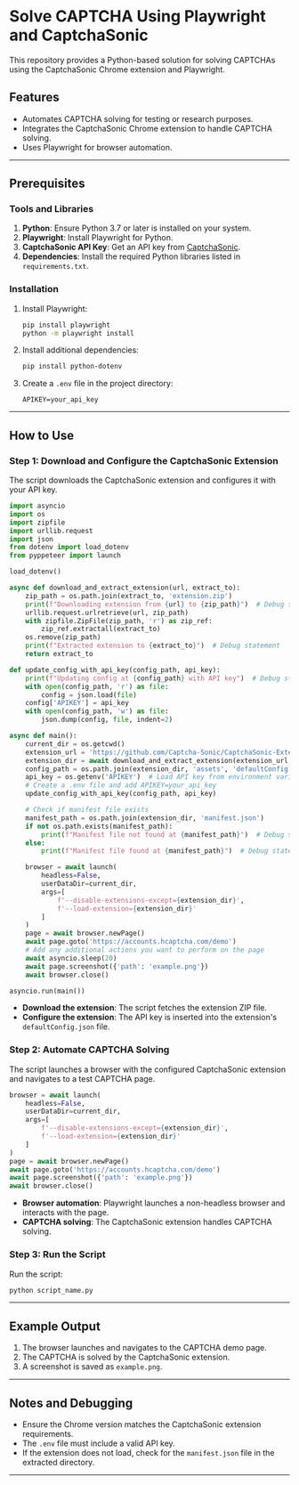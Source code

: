 # Solve CAPTCHA Using Playwright and CaptchaSonic

This repository provides a Python-based solution for solving CAPTCHAs using the CaptchaSonic Chrome extension and Playwright.

## Features
- Automates CAPTCHA solving for testing or research purposes.
- Integrates the CaptchaSonic Chrome extension to handle CAPTCHA solving.
- Uses Playwright for browser automation.

---

## Prerequisites

### Tools and Libraries

1. **Python**: Ensure Python 3.7 or later is installed on your system.
2. **Playwright**: Install Playwright for Python.
3. **CaptchaSonic API Key**: Get an API key from [CaptchaSonic](https://github.com/Captcha-Sonic).
4. **Dependencies**: Install the required Python libraries listed in `requirements.txt`.

### Installation

1. Install Playwright:
   ```bash
   pip install playwright
   python -m playwright install
   ```

2. Install additional dependencies:
   ```bash
   pip install python-dotenv
   ```

3. Create a `.env` file in the project directory:
   ```env
   APIKEY=your_api_key
   ```

---

## How to Use

### Step 1: Download and Configure the CaptchaSonic Extension
The script downloads the CaptchaSonic extension and configures it with your API key.

```python
import asyncio
import os
import zipfile
import urllib.request
import json
from dotenv import load_dotenv
from pyppeteer import launch

load_dotenv()

async def download_and_extract_extension(url, extract_to):
    zip_path = os.path.join(extract_to, 'extension.zip')
    print(f"Downloading extension from {url} to {zip_path}")  # Debug statement
    urllib.request.urlretrieve(url, zip_path)
    with zipfile.ZipFile(zip_path, 'r') as zip_ref:
        zip_ref.extractall(extract_to)
    os.remove(zip_path)
    print(f"Extracted extension to {extract_to}")  # Debug statement
    return extract_to

def update_config_with_api_key(config_path, api_key):
    print(f"Updating config at {config_path} with API key")  # Debug statement
    with open(config_path, 'r') as file:
        config = json.load(file)
    config['APIKEY'] = api_key
    with open(config_path, 'w') as file:
        json.dump(config, file, indent=2)

async def main():
    current_dir = os.getcwd()
    extension_url = 'https://github.com/Captcha-Sonic/CaptchaSonic-Extension/releases/download/v0.1.3/CaptchaSonic_Chrome_v0.1.3.zip'
    extension_dir = await download_and_extract_extension(extension_url, current_dir)
    config_path = os.path.join(extension_dir, 'assets', 'defaultConfig.json')
    api_key = os.getenv('APIKEY')  # Load API key from environment variable
    # Create a .env file and add APIKEY=your_api_key
    update_config_with_api_key(config_path, api_key)

    # Check if manifest file exists
    manifest_path = os.path.join(extension_dir, 'manifest.json')
    if not os.path.exists(manifest_path):
        print(f"Manifest file not found at {manifest_path}")  # Debug statement
    else:
        print(f"Manifest file found at {manifest_path}")  # Debug statement

    browser = await launch(
        headless=False,
        userDataDir=current_dir,
        args=[
            f'--disable-extensions-except={extension_dir}',
            f'--load-extension={extension_dir}'
        ]
    )
    page = await browser.newPage()
    await page.goto('https://accounts.hcaptcha.com/demo')
    # Add any additional actions you want to perform on the page
    await asyncio.sleep(20)
    await page.screenshot({'path': 'example.png'})
    await browser.close()

asyncio.run(main())
```

- **Download the extension**: The script fetches the extension ZIP file.
- **Configure the extension**: The API key is inserted into the extension's `defaultConfig.json` file.

### Step 2: Automate CAPTCHA Solving

The script launches a browser with the configured CaptchaSonic extension and navigates to a test CAPTCHA page.

```python
browser = await launch(
    headless=False,
    userDataDir=current_dir,
    args=[
        f'--disable-extensions-except={extension_dir}',
        f'--load-extension={extension_dir}'
    ]
)
page = await browser.newPage()
await page.goto('https://accounts.hcaptcha.com/demo')
await page.screenshot({'path': 'example.png'})
await browser.close()
```

- **Browser automation**: Playwright launches a non-headless browser and interacts with the page.
- **CAPTCHA solving**: The CaptchaSonic extension handles CAPTCHA solving.

### Step 3: Run the Script
Run the script:

```bash
python script_name.py
```

---

## Example Output

1. The browser launches and navigates to the CAPTCHA demo page.
2. The CAPTCHA is solved by the CaptchaSonic extension.
3. A screenshot is saved as `example.png`.

---

## Notes and Debugging
- Ensure the Chrome version matches the CaptchaSonic extension requirements.
- The `.env` file must include a valid API key.
- If the extension does not load, check for the `manifest.json` file in the extracted directory.

---


